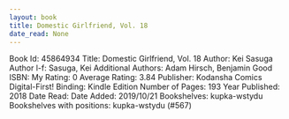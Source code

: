 ```yaml
---
layout: book
title: Domestic Girlfriend, Vol. 18
date_read: None
---
```


Book Id: 45864934
Title: Domestic Girlfriend, Vol. 18
Author: Kei Sasuga
Author l-f: Sasuga, Kei
Additional Authors: Adam Hirsch, Benjamin Good
ISBN: 
My Rating: 0
Average Rating: 3.84
Publisher: Kodansha Comics Digital-First!
Binding: Kindle Edition
Number of Pages: 193
Year Published: 2018
Date Read: 
Date Added: 2019/10/21
Bookshelves: kupka-wstydu
Bookshelves with positions: kupka-wstydu (#567)


